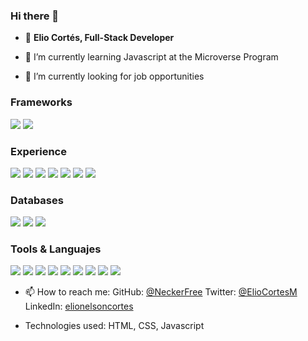 ### Hi there 👋

- 👤 **Elio Cortés, Full-Stack Developer**

- 🌱 I’m currently learning Javascript at the Microverse Program

- 🔭 I’m currently looking for job opportunities

### Frameworks 
![](https://img.shields.io/badge/.Net_Framework-blue)
![](https://img.shields.io/badge/.Net_Core-blueviolet)

### Experience 
![](https://img.shields.io/badge/SOAP_Services-red)
![](https://img.shields.io/badge/Web.Api_Services-orange)
![](https://img.shields.io/badge/Minimal_Apis-yellow)
![](https://img.shields.io/badge/Web_Applications-red)
![](https://img.shields.io/badge/Windows_Applications-orange)
![](https://img.shields.io/badge/TDD-yellow)
![](https://img.shields.io/badge/Reporting_Services-red)

### Databases
![](https://img.shields.io/badge/SqlServer-darkgrey)
![](https://img.shields.io/badge/Oracle-grey)
![](https://img.shields.io/badge/Sybase-ligthgrey)

### Tools & Languajes 
![](https://img.shields.io/badge/C#.NET-brightgreen)
![](https://img.shields.io/badge/VB.NET-green)
![](https://img.shields.io/badge/JavaScript-yellowgreen)
![](https://img.shields.io/badge/HTML5-yellow)
![](https://img.shields.io/badge/CSS-brightgreen)
![](https://img.shields.io/badge/Bootstrap-green)
![](https://img.shields.io/badge/.NET_CORE_Identity-yellowgreen) 
![](https://img.shields.io/badge/Swagger-yellow)
![](https://img.shields.io/badge/JWT-ligthyellow)

- 📫 How to reach me: 
  GitHub: [@NeckerFree](https://github.com/NeckerFree)
  Twitter: [@ElioCortesM](https://twitter.com/ElioCortesM)
  LinkedIn: [elionelsoncortes](https://www.linkedin.com/in/elionelsoncortes/)


- Technologies used: HTML, CSS, Javascript
<!--




> "Awesome books" is a simple website that displays a list of books and allows you to add and remove books from that list.
**NeckerFree/NeckerFree** is a ✨ _special_ ✨ repository because its `README.md` (this file) appears on your GitHub profile.

Here are some ideas to get you started:
👤 **Elio Cortés**

- 🔭 I’m currently working on ...
- 🌱 I’m currently learning ...
- 👯 I’m looking to collaborate on ...
- 🤔 I’m looking for help with ...
- 💬 Ask me about ...
- 📫 How to reach me: ...
- 😄 Pronouns: ...
- ⚡ Fun fact: ...
-->
